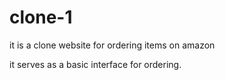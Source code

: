 # clone-1
it is a clone website for ordering items on amazon
<br>

it serves as a basic interface for ordering.
